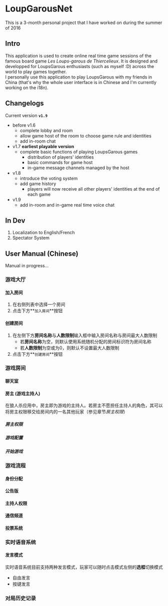 # LoupGarousNet
This is a 3-month personal project that I have worked on during the summer of 2016  
## Intro
This application is used to create online real time game sessions of the famous board game *Les Loups-garous de Thiercelieux*. It is designed and developped for LoupsGarous enthusiasts (such as myself :D) across the world to play games together.  
I personally use this application to play LoupsGarous with my friends in China (that's why the whole user interface is in Chinese and I'm currently working on the i18n).
## Changelogs
Current version **`v1.9`**
  - before v1.6
    - complete lobby and room
    - allow game host of the room to choose game rule and identities
    - add in-room chat
  - v1.7 **earliest playable version**
    - complete basic functions of playing LoupsGarous games
      - distribution of players' identities 
      - basic commands for game host
      - in-game message channels managed by the host
  - v1.8
    - introduce the voting system
    - add game history
      - players will now receive all other players' identities at the end of each game
  - v1.9
    - add in-room and in-game real time voice chat  

## In Dev
1. Localization to English/French
2. Spectator System

## User Manual (Chinese)
Manual in progress...
### 游戏大厅
#### 加入房间
1. 在右侧列表中选择一个房间
2. 点击下方**`加入房间`**按钮

#### 创建房间
1. 在左侧下方**房间名称**与**人数限制**输入框中输入房间名称与房间最大人数限制  
    - 若**房间名称**为空，则默认使用系统随机分配的房间标识符为房间名称
    - 若**人数限制**为空或为0，则默认不设置最大人数限制
2. 点击下方**`创建房间`**按钮

### 游戏房间
#### 聊天室
#### 房主 (游戏主持人)
在狼人杀应用中，房主即为游戏的主持人。若房主不愿担任主持人的角色，其可以将房主权限移交给房间内的一名其他玩家（参见章节*房主权限*）
##### 房主权限
##### 游戏配置
##### 开始游戏

### 游戏流程
#### 身份分配
#### 公告版
#### 主持人权限
#### 通信频道
#### 投票系统

### 实时语音系统
#### 发言模式
实时语音系统目前支持两种发言模式，玩家可以随时点击模式左侧的**选框**切换模式
  - 自由发言
  - 按键发言

### 对局历史记录
